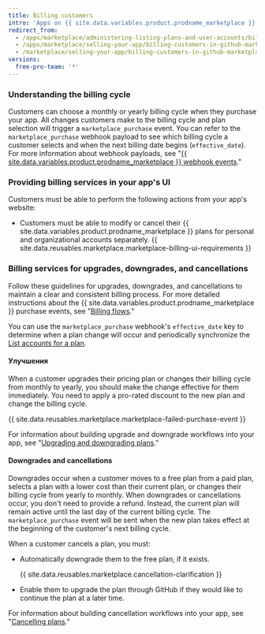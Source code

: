 ```yaml
---
title: Billing customers
intro: 'Apps on {{ site.data.variables.product.prodname_marketplace }} should adhere to GitHub''s billing guidelines and support recommended services. Following our guidelines helps customers navigate the billing process without any surprises.'
redirect_from:
  - /apps/marketplace/administering-listing-plans-and-user-accounts/billing-customers-in-github-marketplace/
  - /apps/marketplace/selling-your-app/billing-customers-in-github-marketplace/
  - /marketplace/selling-your-app/billing-customers-in-github-marketplace
versions:
  free-pro-team: '*'
---
```




### Understanding the billing cycle

Customers can choose a monthly or yearly billing cycle when they purchase your app. All changes customers make to the billing cycle and plan selection will trigger a `marketplace_purchase` event. You can refer to the `marketplace_purchase` webhook payload to see which billing cycle a customer selects and when the next billing date begins (`effective_date`). For more information about webhook payloads, see "[{{ site.data.variables.product.prodname_marketplace }} webhook events](/marketplace/integrating-with-the-github-marketplace-api/github-marketplace-webhook-events/)."

### Providing billing services in your app's UI

Customers must be able to perform the following actions from your app's website:
- Customers must be able to modify or cancel their {{ site.data.variables.product.prodname_marketplace }} plans for personal and organizational accounts separately.
{{ site.data.reusables.marketplace.marketplace-billing-ui-requirements }}

### Billing services for upgrades, downgrades, and cancellations

Follow these guidelines for upgrades, downgrades, and cancellations to maintain a clear and consistent billing process. For more detailed instructions about the {{ site.data.variables.product.prodname_marketplace }} purchase events, see "[Billing flows](/marketplace/integrating-with-the-github-marketplace-api/#billing-flows)."

You can use the `marketplace_purchase` webhook's `effective_date` key to determine when a plan change will occur and periodically synchronize the [List accounts for a plan](/v3/apps/marketplace/#list-accounts-for-a-plan).

#### Улучшения

When a customer upgrades their pricing plan or changes their billing cycle from monthly to yearly, you should make the change effective for them immediately. You need to apply a pro-rated discount to the new plan and change the billing cycle.

{{ site.data.reusables.marketplace.marketplace-failed-purchase-event }}

For information about building upgrade and downgrade workflows into your app, see "[Upgrading and downgrading plans](/marketplace/integrating-with-the-github-marketplace-api/upgrading-and-downgrading-plans/)."

#### Downgrades and cancellations

Downgrades occur when a customer moves to a free plan from a paid plan, selects a plan with a lower cost than their current plan, or changes their billing cycle from yearly to monthly. When downgrades or cancellations occur, you don't need to provide a refund. Instead, the current plan will remain active until the last day of the current billing cycle. The `marketplace_purchase` event will be sent when the new plan takes effect at the beginning of the customer's next billing cycle.

When a customer cancels a plan, you must:
- Automatically downgrade them to the free plan, if it exists.

  {{ site.data.reusables.marketplace.cancellation-clarification }}
- Enable them to upgrade the plan through GitHub if they would like to continue the plan at a later time.

For information about building cancellation workflows into your app, see "[Cancelling plans](/marketplace/integrating-with-the-github-marketplace-api/cancelling-plans/)."
